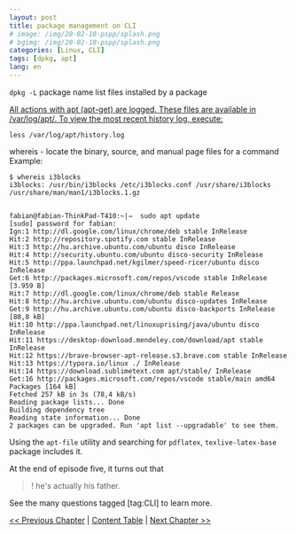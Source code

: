 ```yaml
---
layout: post
title: package management on CLI 
# image: /img/20-02-10-pspp/splash.png
# bgimg: /img/20-02-10-pspp/splash.png
categories: [Linux, CLI]
tags: [dpkg, apt]
lang: en
---
```


`dpkg -L` package name list files installed by a package 

[All actions with apt (apt-get) are logged. These files are available in /var/log/apt/. To view the most recent history log, execute:](https://askubuntu.com/questions/21657/how-do-i-show-apt-get-package-management-history-via-command-line)

	less /var/log/apt/history.log

whereis - locate the binary, source, and manual page files for a command
Example:

	$ whereis i3blocks
	i3blocks: /usr/bin/i3blocks /etc/i3blocks.conf /usr/share/i3blocks /usr/share/man/man1/i3blocks.1.gz


	fabian@fabian-ThinkPad-T410:~|⇒  sudo apt update 
	[sudo] password for fabian: 
	Ign:1 http://dl.google.com/linux/chrome/deb stable InRelease 
	Hit:2 http://repository.spotify.com stable InRelease 
	Hit:3 http://hu.archive.ubuntu.com/ubuntu disco InRelease 
	Hit:4 http://security.ubuntu.com/ubuntu disco-security InRelease 
	Hit:5 http://ppa.launchpad.net/kgilmer/speed-ricer/ubuntu disco InRelease 
	Get:6 http://packages.microsoft.com/repos/vscode stable InRelease [3.959 B] 
	Hit:7 http://dl.google.com/linux/chrome/deb stable Release 
	Hit:8 http://hu.archive.ubuntu.com/ubuntu disco-updates InRelease 
	Get:9 http://hu.archive.ubuntu.com/ubuntu disco-backports InRelease [88,8 kB] 
	Hit:10 http://ppa.launchpad.net/linuxuprising/java/ubuntu disco InRelease 
	Hit:11 https://desktop-download.mendeley.com/download/apt stable InRelease 
	Hit:12 https://brave-browser-apt-release.s3.brave.com stable InRelease 
	Hit:13 https://typora.io/linux ./ InRelease 
	Hit:14 https://download.sublimetext.com apt/stable/ InRelease 
	Get:16 http://packages.microsoft.com/repos/vscode stable/main amd64 Packages [164 kB] 
	Fetched 257 kB in 3s (78,4 kB/s) 
	Reading package lists... Done 
	Building dependency tree 
	Reading state information... Done 
	2 packages can be upgraded. Run 'apt list --upgradable' to see them. 

Using the `apt-file` utility and searching for `pdflatex`, `texlive-latex-base` package includes it.

At the end of episode five, it turns out that
>! he's actually his father.

See the many questions tagged [tag:CLI] to learn more.

[<< Previous Chapter](URL) | [Content Table](URL) | [Next Chapter >>](URL)



